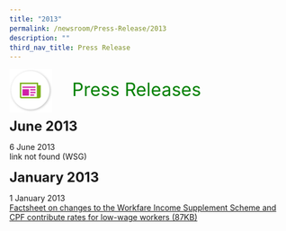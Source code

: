 ```yaml
---
title: "2013"
permalink: /newsroom/Press-Release/2013
description: ""
third_nav_title: Press Release
---
```

<img align="left"
src="/images/icons/ico_media_articles.png" class="PressReleaseIcon">
<br>
<font align="center" color="green"
size="+3">&nbsp;&nbsp;&nbsp;&nbsp;Press Releases</font><br><br>

<font size="+2"><b>June 2013</b></font><br>

6 June 2013<br>
link not found (WSG)

<font size="+2"><b>January 2013</b></font><br>

1 January 2013<br>
[Factsheet on changes to the Workfare Income Supplement Scheme and CPF contribute rates for low-wage workers (87KB)](/files/pdf-press-release/jan-2013/FACTSHEET%20ON%20CHANGES%20TO%20THE%20WORKFARE%20INCOME%20SUPPLEMENT%20SCHEME%20AND%20CPF%20CONTRIBUTION%20RATES%20FOR%20LOW%20WAGE%20WORKERS.pdf)

<style>
img.PressReleaseIcon {
height:15%;
width:15%;
}
</style>